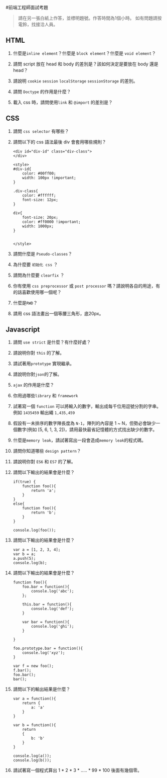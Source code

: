 #前端工程師面試考題
> 請在另一張白紙上作答，並標明題號。作答時間為1個小時。 如有問題請按電鈴，找接洽人員。

## HTML
1. 什麼是`inline element`？什麼是 `block element`？什麼是 `void element`？

2. 請問 script 放在 head 和 body 的差別是？該如何決定是要放在 body 還是 head？
3. 請說明 `cookie` `session` `localStorage` `sessionStorage` 的差別。
4. 請問 `Doctype` 的作用是什麼？
5. 載入 css 時，請問使用`link` 和 `@import` 的差別是？

## CSS
1. 請問 `css selector` 有哪些？

2. 請問以下的 css 語法最後 div 會套用哪些規則？

	```
	<div id="div-id" class="div-class">
	</div>
	
	<style>
	#div-id{
		color: #00ff00;
		width: 100px !important;
	}
	
	.div-class{
		color: #ffffff;
		font-size: 12px;
	}
	
	div{
		font-size: 20px;
		color: #ff0000 !important;
		width: 1000px;
	}
	
	
	</style>
	```
3. 請問什麼是 `Pseudo-classes`？
4. 為什麼要 `初始化 css` ？
5. 請問為什麼要 `clearfix` ？
6. 你有使用 `css preprocessor` 或 `post processor` 嗎？請說明各自的用途，有的話喜歡使用哪一個呢？
7. 什麼是`RWD`？
8. 請用 css 語法畫出一個等腰三角形，底20px。

## Javascript
1. 請問 `use strict` 是什麼？有什麼好處？

2. 請說明你對 `this` 的了解。
3. 請試著用`prototype` 實現繼承。
4. 請說明你對`json`的了解。
5. `ajax` 的作用是什麼？
6. 你用過哪些`library` 和 `framework` 
7. 試著寫一個 `function` 可以將輸入的數字，輸出成每千位用逗號分割的字串。例如 `1435459` 輸出繩 `1,435,459`
8. 假設有一未排序的數字陣長度為 `N-1`，陣列的內容是 1 ~ N，但勢必會缺少一個數字(例如 [5, 6, 1, 3, 2])，請用最快最省記憶體的方式找出缺少的數字。
9. 什麼是`memory leak`，請試著寫出一段會造成`memory leak`的程式碼。
10. 請問你知道哪些 `design pattern`？
11. 請說明你對 `ES6` 和 `ES7` 的了解。
11. 請問以下輸出的結果會是什麼？

	```
	if(true) {
		function foo(){
			return 'a';
		}
	}
	else{
		function foo(){
			return 'b';
		}
	}
	
	console.log(foo());
	```
	
2. 請問以下輸出的結果會是什麼？
	
	```
	var a = [1, 2, 3, 4];
	var b = a;
	a.push(5);
	console.log(b);
	```
3. 請問以下輸出的結果會是什麼？
	
	```
	function foo(){
		foo.bar = function(){
			console.log('abc');
		};
		
		this.bar = function(){
			console.log('def');
		}
		
		var bar = function(){
			console.log('ghi');
		}
		
	}
	
	foo.prototype.bar = function(){
		console.log('xyz');
	}
	
	var f = new foo();
	f.bar();
	foo.bar();
	bar();
	```
4. 請問以下的輸出結果是什麼？

	```
	var a = function(){
		return {
			a: 'a'
		}
	}
	
	var b = function(){
		return 
		{
			b: 'b'
		}
	}
	
	console.log(a());
	console.log(b());
	```
	
5. 請試著寫一個程式算出 1 * 2 * 3 * ..... * 99 * 100 後面有幾個零。
